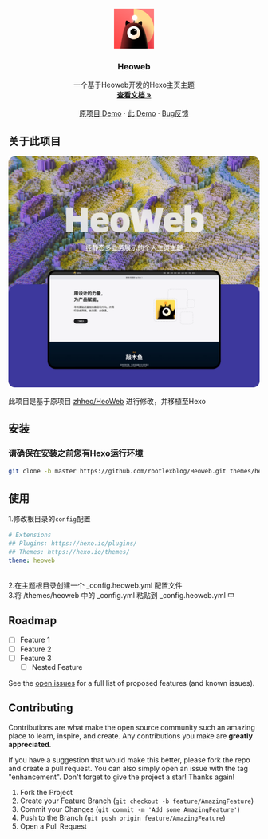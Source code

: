 <br />
<div align="center">
  <a href="https://github.com/rootlexblog/Heoweb/">
    <img src="/source/img/heo.png" alt="Logo" width="80" height="80">
  </a>

<h3 align="center">Heoweb</h3>

  <p align="center">
    一个基于Heoweb开发的Hexo主页主题
    <br />
    <a href="/"><strong>查看文档 »</strong></a>
    <br />
    <br />
    <a href="https://zhheo.com/">原项目 Demo</a>
    ·
    <a href="https://nalex.top/">此 Demo</a>
    ·
    <a href="https://github.com/rootlexblog/Heoweb/issues">Bug反馈</a>
  </p>
</div>

<!-- ABOUT THE PROJECT -->
## 关于此项目

![screenshot](/screenshot.webp)

此项目是基于原项目 [zhheo/HeoWeb](https://github.com/zhheo/HeoWeb) 进行修改，并移植至Hexo

## 安装
### 请确保在安装之前您有Hexo运行环境

 ```BASH
git clone -b master https://github.com/rootlexblog/Heoweb.git themes/heoweb
 ```

<!-- USAGE EXAMPLES -->
## 使用

1.修改根目录的`config`配置

```yaml
# Extensions
## Plugins: https://hexo.io/plugins/
## Themes: https://hexo.io/themes/
theme: heoweb
```

<br>
2.在主题根目录创建一个 _config.heoweb.yml 配置文件
<br>
3.将 /themes/heoweb 中的 _config.yml 粘贴到 _config.heoweb.yml 中

<!-- ROADMAP -->
## Roadmap

- [ ] Feature 1
- [ ] Feature 2
- [ ] Feature 3
    - [ ] Nested Feature

See the [open issues](https://github.com/rootlexblog/Heoweb/issues) for a full list of proposed features (and known issues).

<!-- CONTRIBUTING -->
## Contributing

Contributions are what make the open source community such an amazing place to learn, inspire, and create. Any contributions you make are **greatly appreciated**.

If you have a suggestion that would make this better, please fork the repo and create a pull request. You can also simply open an issue with the tag "enhancement".
Don't forget to give the project a star! Thanks again!

1. Fork the Project
2. Create your Feature Branch (`git checkout -b feature/AmazingFeature`)
3. Commit your Changes (`git commit -m 'Add some AmazingFeature'`)
4. Push to the Branch (`git push origin feature/AmazingFeature`)
5. Open a Pull Request
